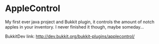 # AppleControl
My first ever java project and Bukkit plugin, it controls the amount of notch apples in your inventory. I never finished it though, maybe someday...

BukkitDev link: http://dev.bukkit.org/bukkit-plugins/applecontrol/
